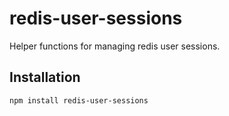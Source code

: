 # redis-user-sessions

Helper functions for managing redis user sessions.

## Installation

```sh
npm install redis-user-sessions
```
